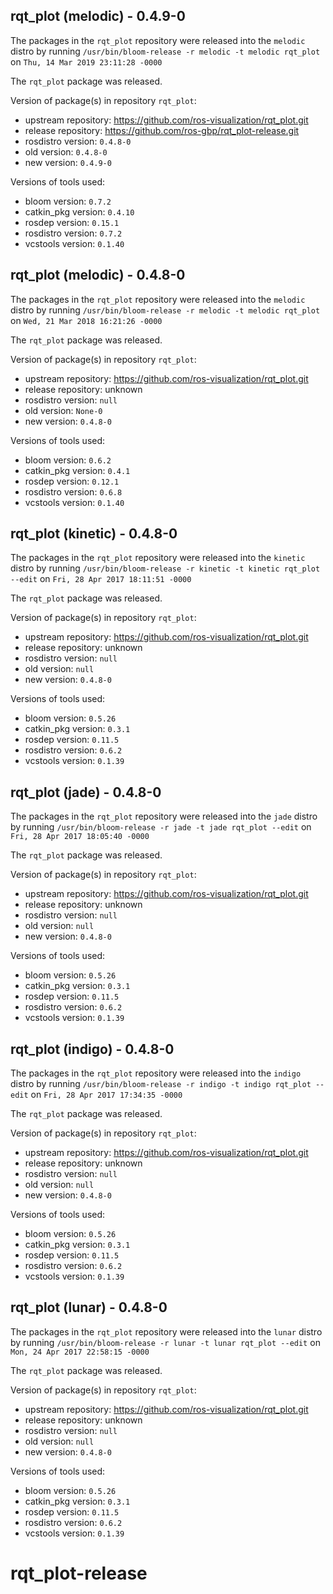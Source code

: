 ## rqt_plot (melodic) - 0.4.9-0

The packages in the `rqt_plot` repository were released into the `melodic` distro by running `/usr/bin/bloom-release -r melodic -t melodic rqt_plot` on `Thu, 14 Mar 2019 23:11:28 -0000`

The `rqt_plot` package was released.

Version of package(s) in repository `rqt_plot`:

- upstream repository: https://github.com/ros-visualization/rqt_plot.git
- release repository: https://github.com/ros-gbp/rqt_plot-release.git
- rosdistro version: `0.4.8-0`
- old version: `0.4.8-0`
- new version: `0.4.9-0`

Versions of tools used:

- bloom version: `0.7.2`
- catkin_pkg version: `0.4.10`
- rosdep version: `0.15.1`
- rosdistro version: `0.7.2`
- vcstools version: `0.1.40`


## rqt_plot (melodic) - 0.4.8-0

The packages in the `rqt_plot` repository were released into the `melodic` distro by running `/usr/bin/bloom-release -r melodic -t melodic rqt_plot` on `Wed, 21 Mar 2018 16:21:26 -0000`

The `rqt_plot` package was released.

Version of package(s) in repository `rqt_plot`:

- upstream repository: https://github.com/ros-visualization/rqt_plot.git
- release repository: unknown
- rosdistro version: `null`
- old version: `None-0`
- new version: `0.4.8-0`

Versions of tools used:

- bloom version: `0.6.2`
- catkin_pkg version: `0.4.1`
- rosdep version: `0.12.1`
- rosdistro version: `0.6.8`
- vcstools version: `0.1.40`


## rqt_plot (kinetic) - 0.4.8-0

The packages in the `rqt_plot` repository were released into the `kinetic` distro by running `/usr/bin/bloom-release -r kinetic -t kinetic rqt_plot --edit` on `Fri, 28 Apr 2017 18:11:51 -0000`

The `rqt_plot` package was released.

Version of package(s) in repository `rqt_plot`:

- upstream repository: https://github.com/ros-visualization/rqt_plot.git
- release repository: unknown
- rosdistro version: `null`
- old version: `null`
- new version: `0.4.8-0`

Versions of tools used:

- bloom version: `0.5.26`
- catkin_pkg version: `0.3.1`
- rosdep version: `0.11.5`
- rosdistro version: `0.6.2`
- vcstools version: `0.1.39`


## rqt_plot (jade) - 0.4.8-0

The packages in the `rqt_plot` repository were released into the `jade` distro by running `/usr/bin/bloom-release -r jade -t jade rqt_plot --edit` on `Fri, 28 Apr 2017 18:05:40 -0000`

The `rqt_plot` package was released.

Version of package(s) in repository `rqt_plot`:

- upstream repository: https://github.com/ros-visualization/rqt_plot.git
- release repository: unknown
- rosdistro version: `null`
- old version: `null`
- new version: `0.4.8-0`

Versions of tools used:

- bloom version: `0.5.26`
- catkin_pkg version: `0.3.1`
- rosdep version: `0.11.5`
- rosdistro version: `0.6.2`
- vcstools version: `0.1.39`


## rqt_plot (indigo) - 0.4.8-0

The packages in the `rqt_plot` repository were released into the `indigo` distro by running `/usr/bin/bloom-release -r indigo -t indigo rqt_plot --edit` on `Fri, 28 Apr 2017 17:34:35 -0000`

The `rqt_plot` package was released.

Version of package(s) in repository `rqt_plot`:

- upstream repository: https://github.com/ros-visualization/rqt_plot.git
- release repository: unknown
- rosdistro version: `null`
- old version: `null`
- new version: `0.4.8-0`

Versions of tools used:

- bloom version: `0.5.26`
- catkin_pkg version: `0.3.1`
- rosdep version: `0.11.5`
- rosdistro version: `0.6.2`
- vcstools version: `0.1.39`


## rqt_plot (lunar) - 0.4.8-0

The packages in the `rqt_plot` repository were released into the `lunar` distro by running `/usr/bin/bloom-release -r lunar -t lunar rqt_plot --edit` on `Mon, 24 Apr 2017 22:58:15 -0000`

The `rqt_plot` package was released.

Version of package(s) in repository `rqt_plot`:

- upstream repository: https://github.com/ros-visualization/rqt_plot.git
- release repository: unknown
- rosdistro version: `null`
- old version: `null`
- new version: `0.4.8-0`

Versions of tools used:

- bloom version: `0.5.26`
- catkin_pkg version: `0.3.1`
- rosdep version: `0.11.5`
- rosdistro version: `0.6.2`
- vcstools version: `0.1.39`


# rqt_plot-release
